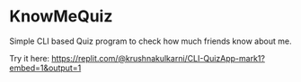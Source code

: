 # KnowMeQuiz

Simple CLI based Quiz program to check how much friends know about me.

Try it here: https://replit.com/@krushnakulkarni/CLI-QuizApp-mark1?embed=1&output=1
